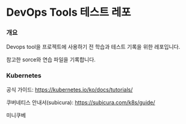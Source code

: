 # DevOps Tools 테스트 레포

### 개요

Devops tool을 프로젝트에 사용하기 전 학습과 테스트 기록을 위한 레포입니다.

참고한 sorce와 연습 파일을 기록합니다.



### Kubernetes

공식 가이드: https://kubernetes.io/ko/docs/tutorials/

쿠버네티스 안내서(subicura): https://subicura.com/k8s/guide/

미니쿠베
